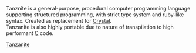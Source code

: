 Tanznite is a general-purpose, procedural computer programming language supporting structured programming, with strict type system and ruby-like syntax. Created as replacement for [Crystal](https://en.wikipedia.org/wiki/Crystal_(programming_language)). <br>
Tanzanite is also highly portable due to nature of transpilation to high performant [C](https://en.wikipedia.org/wiki/C_(programming_language)) code.

[Tanzanite](https://github.com/TanzaniteLang)
